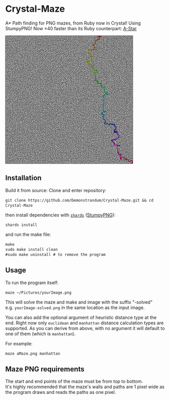 # Crystal-Maze

A* Path finding for PNG mazes, from Ruby now in Crystal! Using StumpyPNG!
Now ×40 faster than its Ruby counterpart: [A-Star](https://github.com/Demonstrandum/A-Star)

![Example-400x400maze](mazes/400-example.png)

## Installation
Build it from source:
Clone and enter repository:
```shell
git clone https://github.com/Demonstrandum/Crystal-Maze.git && cd Crystal-Maze
```
then install dependencies with [`shards`](https://github.com/crystal-lang/shards) ([StumpyPNG](https://github.com/stumpycr/stumpy_png)):
```shell
shards install
```
and run the make file:
```shell
make
sudo make install clean
#sudo make uninstall # to remove the program
```

## Usage
To run the program itself:
```shell
maze ~/Pictures/yourImage.png
```
This will solve the maze and make and image with the suffix "-solved"<br />
e.g. `yourImage-solved.png` in the same location as the input image.


You can also add the optional argument of heuristic distance type at the end. Right now only `euclidean` and `manhattan` distance calculation types are supported. As you can derive from above, with no argument it will default to one of them (which is `manhattan`). 

For example:
```shell
maze aMaze.png manhattan
```

## Maze PNG requirements
The start and end points of the maze must be from top to bottom. <br />
It's highly recommended that the maze's walls and paths are 1 pixel wide as the program draws and reads the paths as one pixel.  
